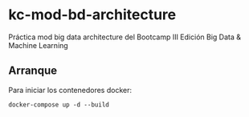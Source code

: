 # kc-mod-bd-architecture
Práctica mod big data architecture del Bootcamp III Edición Big Data &amp; Machine Learning


## Arranque

Para iniciar los contenedores docker:
```
docker-compose up -d --build
```
